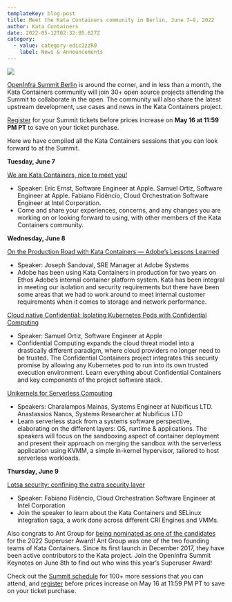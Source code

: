 ```yaml
---
templateKey: blog-post
title: Meet the Kata Containers community in Berlin, June 7–9, 2022
author: Kata Containers
date: 2022-05-12T02:32:05.627Z
category:
  - value: category-edic1zzR0
    label: News & Announcements
---
```


![](/img/1_87jNIRABNsowQcu_IqV1sA.webp)

[OpenInfra Summit Berlin](https://openinfra.dev/summit/) is around the corner, and in less than a month, the Kata Containers community will join 30+ open source projects attending the Summit to collaborate in the open. The community will also share the latest upstream development, use cases and news in the Kata Containers project.

[Register](https://openinfrasummitberlin.eventbrite.com/?aff=Superuser) for your Summit tickets before prices increase on **May 16 at 11:59 PM PT** to save on your ticket purchase.

Here we have compiled all the Kata Containers sessions that you can look forward to at the Summit.

**Tuesday, June 7**

[We are Kata Containers, nice to meet you!](https://openinfra.dev/summit-schedule#title=We%20are%20Kata%20Containers%2C%20nice%20to%20meet%20you!&view=calendar)

*   Speaker: Eric Ernst, Software Engineer at Apple. Samuel Ortiz, Software Engineer at Apple. Fabiano Fidêncio, Cloud Orchestration Software Engineer at Intel Corporation.
*   Come and share your experiences, concerns, and any changes you are working on or looking forward to using, with other members of the Kata Containers community.

**Wednesday, June 8**

[On the Production Road with Kata Containers — Adobe’s Lessons Learned](https://openinfra.dev/summit-schedule#title=On%20the%20Production%20Road%20with%20Kata%20Containers&view=calendar)

*   Speaker: Joseph Sandoval, SRE Manager at Adobe Systems
*   Adobe has been using Kata Containers in production for two years on Ethos Adobe’s internal container platform system. Kata has been integral in meeting our isolation and security requirements but there have been some areas that we had to work around to meet internal customer requirements when it comes to storage and network performance.

[Cloud native Confidential: Isolating Kubernetes Pods with Confidential Computing](https://openinfra.dev/summit-schedule#title=Cloud%20native%20Confidential%3A%20Isolating%20Kubernetes%20Pods%20with%20Confidential%20Computing&view=calendar)

*   Speaker: Samuel Ortiz, Software Engineer at Apple
*   Confidential Computing expands the cloud threat model into a drastically different paradigm, where cloud providers no longer need to be trusted. The Confidential Containers project integrates this security promise by allowing any Kubernetes pod to run into its own trusted execution environment. Learn everything about Confidential Containers and key components of the project software stack.

[Unikernels for Serverless Computing](https://openinfra.dev/summit-schedule#title=Unikernels%20for%20Serverless%20Computing&view=calendar)

*   Speakers: Charalampos Mainas, Systems Engineer at Nubificus LTD. Anastassios Nanos, Systems Researcher at Nubificus LTD
*   Learn serverless stack from a systems software perspective, elaborating on the different layers: OS, runtime & applications. The speakers will focus on the sandboxing aspect of container deployment and present their approach on merging the sandbox with the serverless application using KVMM, a simple in-kernel hypervisor, tailored to host serverless workloads.

**Thursday, June 9**

[Lotsa security: confining the extra security layer](https://openinfra.dev/summit-schedule#title=Lotsa%20security%3A%20confining%20the%20extra%20security%20layer&view=calendar)

*   Speaker: Fabiano Fidêncio, Cloud Orchestration Software Engineer at Intel Corporation
*   Join the speaker to learn about the Kata Containers and SELinux integration saga, a work done across different CRI Engines and VMMs.

Also congrats to Ant Group for [being nominated as one of the candidates](https://superuser.openstack.org/articles/2022-superuser-awards-nominee-ant-group/) for the 2022 Superuser Award! Ant Group was one of the two founding teams of Kata Containers. Since its first launch in December 2017, they have been active contributors to the Kata project. Join the OpenInfra Summit Keynotes on June 8th to find out who wins this year’s Superuser Award!

Check out the [Summit schedule](https://openinfra.dev/summit-schedule) for 100+ more sessions that you can attend, and [register](https://www.eventbrite.com/e/openinfra-summit-berlin-2022-tickets-211374997307?aff=Superuser) before prices increase on May 16 at 11:59 PM PT to save on your ticket purchase.